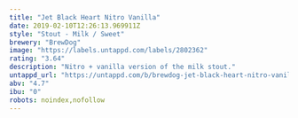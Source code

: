 ```yaml
---
title: "Jet Black Heart Nitro Vanilla"
date: 2019-02-10T12:26:13.969911Z
style: "Stout - Milk / Sweet"
brewery: "BrewDog"
image: "https://labels.untappd.com/labels/2802362"
rating: "3.64"
description: "Nitro + vanilla version of the milk stout."
untappd_url: "https://untappd.com/b/brewdog-jet-black-heart-nitro-vanilla/2802362"
abv: "4.7"
ibu: "0"
robots: noindex,nofollow
---
```

